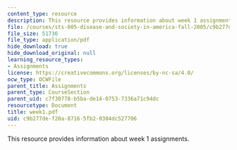 ```yaml
---
content_type: resource
description: This resource provides information about week 1 assignments.
file: /courses/sts-005-disease-and-society-in-america-fall-2005/c9b277def20a87165fb20304dc527706_week1.pdf
file_size: 51736
file_type: application/pdf
hide_download: true
hide_download_original: null
learning_resource_types:
- Assignments
license: https://creativecommons.org/licenses/by-nc-sa/4.0/
ocw_type: OCWFile
parent_title: Assignments
parent_type: CourseSection
parent_uid: c7f30778-b5ba-de14-0753-7336a71c94dc
resourcetype: Document
title: week1.pdf
uid: c9b277de-f20a-8716-5fb2-0304dc527706
---
```

This resource provides information about week 1 assignments.